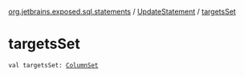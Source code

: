 [org.jetbrains.exposed.sql.statements](../index.md) / [UpdateStatement](index.md) / [targetsSet](.)

# targetsSet

`val targetsSet: `[`ColumnSet`](../../org.jetbrains.exposed.sql/-column-set/index.md)